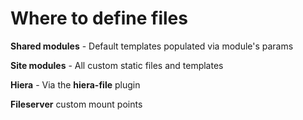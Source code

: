      
     
           
       
<h1>Where to define files</h1>
       
                            
<p><strong>Shared modules</strong> - Default templates populated via module's params</p>
<p><strong>Site modules</strong> - All custom static files and templates</p>
<p><strong>Hiera</strong> - Via the <strong>hiera-file</strong> plugin</p>
<p><strong>Fileserver</strong> custom mount points</p>
  
     

